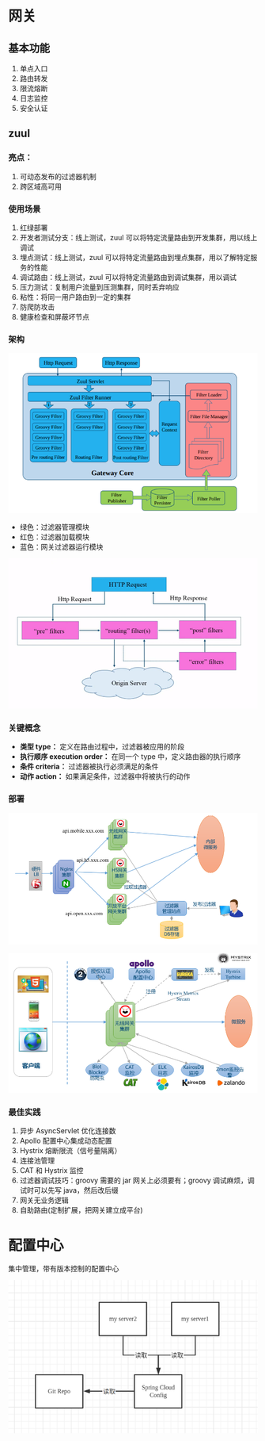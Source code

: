 # 网关

## 基本功能

1. 单点入口
2. 路由转发
3. 限流熔断
4. 日志监控
5. 安全认证

## zuul

### 亮点：

1. 可动态发布的过滤器机制
2. 跨区域高可用

### 使用场景

1. 红绿部署
2. 开发者测试分支：线上测试，zuul 可以将特定流量路由到开发集群，用以线上调试
3. 埋点测试：线上测试，zuul 可以将特定流量路由到埋点集群，用以了解特定服务的性能
4. 调试路由：线上测试，zuul 可以将特定流量路由到调试集群，用以调试
5. 压力测试：复制用户流量到压测集群，同时丢弃响应
6. 粘性：将同一用户路由到一定的集群
7. 防爬防攻击
8. 健康检查和屏蔽坏节点

### 架构

![整体结构](../assets/2021-04-12-micservice-01.png)

- 绿色：过滤器管理模块
- 红色：过滤器加载模块
- 蓝色：网关过滤器运行模块

![请求生命周期](../assets/2021-04-12-micservice-02.png)

### 关键概念

- **类型 type：** 定义在路由过程中，过滤器被应用的阶段
- **执行顺序 execution order：** 在同一个 type 中，定义路由器的执行顺序
- **条件 criteria：** 过滤器被执行必须满足的条件
- **动作 action：** 如果满足条件，过滤器中将被执行的动作

### 部署

![生产部署结构](../assets/2021-04-12-micservice-03.png)

![部署实践](../assets/2021-04-12-micservice-04.png)

### 最佳实践

1. 异步 AsyncServlet 优化连接数
2. Apollo 配置中心集成动态配置
3. Hystrix 熔断限流（信号量隔离）
4. 连接池管理
5. CAT 和 Hystrix 监控
6. 过滤器调试技巧：groovy 需要的 jar 网关上必须要有；groovy 调试麻烦，调试时可以先写 java，然后改后缀
7. 网关无业务逻辑
8. 自助路由(定制扩展，把网关建立成平台)

# 配置中心

集中管理，带有版本控制的配置中心

![结构](../assets/2021-04-12-micservice-05.png)